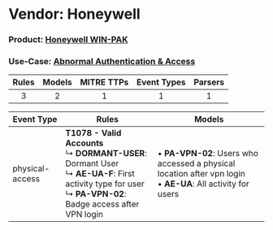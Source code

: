 Vendor: Honeywell
=================
### Product: [Honeywell WIN-PAK](../ds_honeywell_honeywell_win-pak.md)
### Use-Case: [Abnormal Authentication & Access](../../../../UseCases/uc_abnormal_authentication_&_access.md)

| Rules | Models | MITRE TTPs | Event Types | Parsers |
|:-----:|:------:|:----------:|:-----------:|:-------:|
|   3   |   2    |     1      |      1      |    1    |

| Event Type      | Rules    | Models    |
| ---- | ---- | ---- |
| physical-access | <b>T1078 - Valid Accounts</b><br> ↳ <b>DORMANT-USER</b>: Dormant User<br> ↳ <b>AE-UA-F</b>: First activity type for user<br> ↳ <b>PA-VPN-02</b>: Badge access after VPN login |  • <b>PA-VPN-02</b>: Users who accessed a physical location after vpn login<br> • <b>AE-UA</b>: All activity for users |